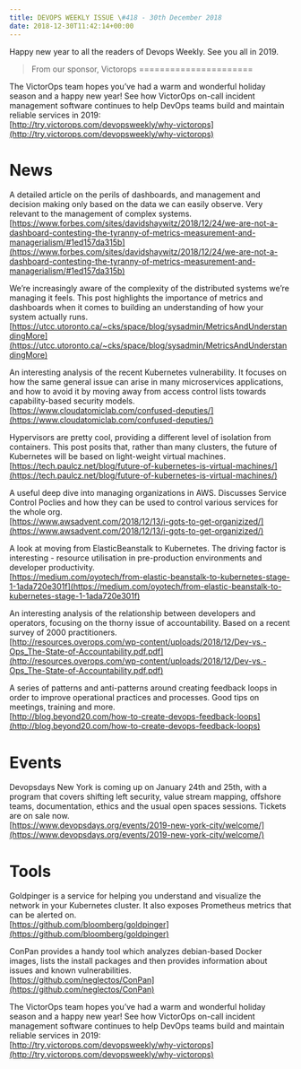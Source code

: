 ```yaml
---
title: DEVOPS WEEKLY ISSUE \#418 - 30th December 2018 
date: 2018-12-30T11:42:14+00:00
---
```


Happy new year to all the readers of Devops Weekly. See you all in 2019.


>From our sponsor, Victorops
======================

The VictorOps team hopes you’ve had a warm and wonderful holiday season and a happy new year! See how VictorOps on-call incident management software continues to help DevOps teams build and maintain reliable services in 2019:
<br>[http://try.victorops.com/devopsweekly/why-victorops](http://try.victorops.com/devopsweekly/why-victorops)


News
====

A detailed article on the perils of dashboards, and management and decision making only based on the data we can easily observe. Very relevant to the management of complex systems.
<br>[https://www.forbes.com/sites/davidshaywitz/2018/12/24/we-are-not-a-dashboard-contesting-the-tyranny-of-metrics-measurement-and-managerialism/#1ed157da315b](https://www.forbes.com/sites/davidshaywitz/2018/12/24/we-are-not-a-dashboard-contesting-the-tyranny-of-metrics-measurement-and-managerialism/#1ed157da315b)


We’re increasingly aware of the complexity of the distributed systems we’re managing it feels. This post highlights the importance of metrics and dashboards when it comes to building an understanding of how your system actually runs.
<br>[https://utcc.utoronto.ca/~cks/space/blog/sysadmin/MetricsAndUnderstandingMore](https://utcc.utoronto.ca/~cks/space/blog/sysadmin/MetricsAndUnderstandingMore)


An interesting analysis of the recent Kubernetes vulnerability. It focuses on how the same general issue can arise in many microservices applications, and how to avoid it by moving away from access control lists towards capability-based security models.
<br>[https://www.cloudatomiclab.com/confused-deputies/](https://www.cloudatomiclab.com/confused-deputies/)


Hypervisors are pretty cool, providing a different level of isolation from containers. This post posits that, rather than many clusters, the future of Kubernetes will be based on light-weight virtual machines.
<br>[https://tech.paulcz.net/blog/future-of-kubernetes-is-virtual-machines/](https://tech.paulcz.net/blog/future-of-kubernetes-is-virtual-machines/)


A useful deep dive into managing organizations in AWS. Discusses Service Control Poclies and how they can be used to control various services for the whole org.
<br>[https://www.awsadvent.com/2018/12/13/i-gots-to-get-organizized/](https://www.awsadvent.com/2018/12/13/i-gots-to-get-organizized/)


A look at moving from ElasticBeanstalk to Kubernetes. The driving factor is interesting - resource utilisation in pre-production environments and developer productivity.
<br>[https://medium.com/oyotech/from-elastic-beanstalk-to-kubernetes-stage-1-1ada720e301f](https://medium.com/oyotech/from-elastic-beanstalk-to-kubernetes-stage-1-1ada720e301f)

An interesting analysis of the relationship between developers and operators, focusing on the thorny issue of accountability. Based on a recent survey of 2000 practitioners.
<br>[http://resources.overops.com/wp-content/uploads/2018/12/Dev-vs.-Ops_The-State-of-Accountability.pdf.pdf](http://resources.overops.com/wp-content/uploads/2018/12/Dev-vs.-Ops_The-State-of-Accountability.pdf.pdf)


A series of patterns and anti-patterns around creating feedback loops in order to improve operational practices and processes. Good tips on meetings, training and more.
<br>[http://blog.beyond20.com/how-to-create-devops-feedback-loops](http://blog.beyond20.com/how-to-create-devops-feedback-loops)


Events
======

Devopsdays New York is coming up on January 24th and 25th, with a program that covers shifting left security, value stream mapping, offshore teams, documentation, ethics and the usual open spaces sessions. Tickets are on sale now.
<br>[https://www.devopsdays.org/events/2019-new-york-city/welcome/](https://www.devopsdays.org/events/2019-new-york-city/welcome/)


Tools
====

Goldpinger is a service for helping you understand and visualize the network in your Kubernetes cluster. It also exposes Prometheus metrics that can be alerted on.
<br>[https://github.com/bloomberg/goldpinger](https://github.com/bloomberg/goldpinger)


ConPan provides a handy tool which analyzes debian-based Docker images, lists the install packages and then provides information about issues and known vulnerabilities.
<br>[https://github.com/neglectos/ConPan](https://github.com/neglectos/ConPan)



The VictorOps team hopes you’ve had a warm and wonderful holiday season and a happy new year! See how VictorOps on-call incident management software continues to help DevOps teams build and maintain reliable services in 2019:
<br>[http://try.victorops.com/devopsweekly/why-victorops](http://try.victorops.com/devopsweekly/why-victorops)



